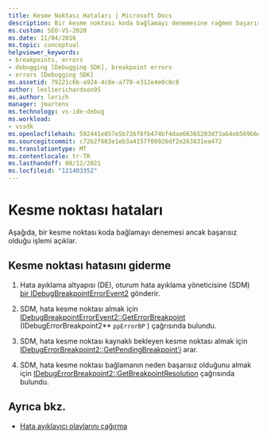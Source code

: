 ```yaml
---
title: Kesme Noktası Hataları | Microsoft Docs
description: Bir kesme noktası koda bağlamayı denemesine rağmen başarısız olduğunda işlemi ve kesme noktası hatalarını gidermeyi öğrenin.
ms.custom: SEO-VS-2020
ms.date: 11/04/2016
ms.topic: conceptual
helpviewer_keywords:
- breakpoints, errors
- debugging [Debugging SDK], breakpoint errors
- errors [Debugging SDK]
ms.assetid: 79221c6b-a924-4c8e-a778-e312e4e0c0c8
author: leslierichardson95
ms.author: lerich
manager: jmartens
ms.technology: vs-ide-debug
ms.workload:
- vssdk
ms.openlocfilehash: 592441e057e5b726f6fb474bf4dae66365203d73a64eb569b6e785ac1d1f2d48
ms.sourcegitcommit: c72b2f603e1eb3a4157f00926df2e263831ea472
ms.translationtype: MT
ms.contentlocale: tr-TR
ms.lasthandoff: 08/12/2021
ms.locfileid: "121403352"
---
```

# <a name="breakpoint-errors"></a>Kesme noktası hataları
Aşağıda, bir kesme noktası koda bağlamayı denemesi ancak başarısız olduğu işlemi açıklar.

## <a name="troubleshoot-a-breakpoint-error"></a>Kesme noktası hatasını giderme

1. Hata ayıklama altyapısı (DE), oturum hata ayıklama yöneticisine (SDM) [bir IDebugBreakpointErrorEvent2](../../extensibility/debugger/reference/idebugbreakpointerrorevent2.md) gönderir.

2. SDM, hata kesme noktası almak için [IDebugBreakpointErrorEvent2::GetErrorBreakpoint](../../extensibility/debugger/reference/idebugbreakpointerrorevent2-geterrorbreakpoint.md) (IDebugErrorBreakpoint2** `ppErrorBP` ) çağrısında bulundu.

3. SDM, hata kesme noktası kaynaklı bekleyen kesme noktası almak için [IDebugErrorBreakpoint2::GetPendingBreakpoint'i](../../extensibility/debugger/reference/idebugerrorbreakpoint2-getpendingbreakpoint.md) arar.

4. SDM, hata kesme noktası bağlamanın neden başarısız olduğunu almak için [IDebugErrorBreakpoint2::GetBreakpointResolution](../../extensibility/debugger/reference/idebugerrorbreakpoint2-getbreakpointresolution.md) çağrısında bulundu.

## <a name="see-also"></a>Ayrıca bkz.
- [Hata ayıklayıcı olaylarını çağırma](../../extensibility/debugger/calling-debugger-events.md)
